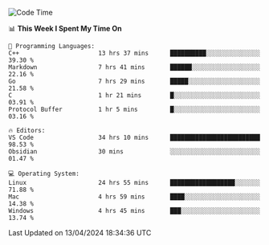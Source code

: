 
<!--START_SECTION:waka-->
![Code Time](http://img.shields.io/badge/Code%20Time-1%2C797%20hrs%2024%20mins-blue)

📊 **This Week I Spent My Time On** 

```text
💬 Programming Languages: 
C++                      13 hrs 37 mins      ██████████░░░░░░░░░░░░░░░   39.30 % 
Markdown                 7 hrs 41 mins       ██████░░░░░░░░░░░░░░░░░░░   22.16 % 
Go                       7 hrs 29 mins       █████░░░░░░░░░░░░░░░░░░░░   21.58 % 
C                        1 hr 21 mins        █░░░░░░░░░░░░░░░░░░░░░░░░   03.91 % 
Protocol Buffer          1 hr 5 mins         █░░░░░░░░░░░░░░░░░░░░░░░░   03.16 % 

🔥 Editors: 
VS Code                  34 hrs 10 mins      █████████████████████████   98.53 % 
Obsidian                 30 mins             ░░░░░░░░░░░░░░░░░░░░░░░░░   01.47 % 

💻 Operating System: 
Linux                    24 hrs 55 mins      ██████████████████░░░░░░░   71.88 % 
Mac                      4 hrs 59 mins       ████░░░░░░░░░░░░░░░░░░░░░   14.38 % 
Windows                  4 hrs 45 mins       ███░░░░░░░░░░░░░░░░░░░░░░   13.74 % 
```


 Last Updated on 13/04/2024 18:34:36 UTC
<!--END_SECTION:waka-->

